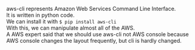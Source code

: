 aws-cli represents Amazon Web Services Command Line Interface.  
It is written in python code.  
We can install it with `$ pip install aws-cli`  
With this, we can manipulate almost all of the AWS.  
A AWS expert said that we should use aws-cli not AWS console because AWS console changes the layout frequently, but cli is hardly changed.  

